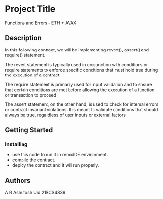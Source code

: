 # Project Title

Functions and Errors - ETH + AVAX

## Description

In this following contract, we will be implementing revert(), assert() and require() statement. 

The revert statement is typically used in conjunction with conditions or require statements to enforce specific conditions that must hold true during the execution of a contract

The require statement is primarily used for input validation and to ensure that certain conditions are met before allowing the execution of a function or transaction to proceed

The assert statement, on the other hand, is used to check for internal errors or contract invariant violations. It is meant to validate conditions that should always be true, regardless of user inputs or external factors


## Getting Started

### Installing

* use this code to run it in remixIDE environment.
* compile the contract.
* deploy the contract and it will run properly.

## Authors

A R Ashutosh
Uid 21BCS4839



